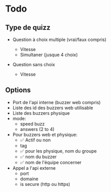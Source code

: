 # Todo

## Type de quizz

- Question à choix multiple (vrai/faux compris)
  - Vitesse
  - Simultaner (jusque 4 choix)

- Question sans choix
  - Vitesse

## Options

- Port de l'api interne (buzzer web compris)
- Liste des id des buzzers web utilisable
- Liste des buzzers physique
- mode:
  - speed buzz
  - answers (2 to 4)
- Pour buzzers web et physique:
  - ✅ Actif ou non
  - tag
  - ✅ pour les physique, nom du groupe
  - ✅ nom du buzzer
  - ✅ nom de l'équipe concerner
- Appel a l'api externe
  - port
  - domaine
  - is secure (http ou https)
